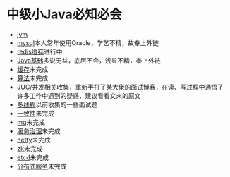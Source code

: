 # 中级小Java必知必会

- [jvm](https://github.com/ABUGADAY/midjavainterview/blob/master/docs/JVM.md)
- [mysql](https://www.jianshu.com/p/977a9e7d80b3)本人常年使用Oracle，学艺不精，故奉上外链
- [redis缓存](https://github.com/ABUGADAY/midjavainterview/blob/master/docs/Redis.md)进行中
- [Java基础](https://yq.aliyun.com/articles/622609#java)多说无益，底层不会，浅显不精，奉上外链
- [缓存]()未完成
- [算法]()未完成
- [JUC/并发相关](https://github.com/ABUGADAY/midjavainterview/blob/master/docs/J.U.C%E5%B9%B6%E5%8F%91%E7%9B%B8%E5%85%B3.md)收集，重新手打了某大佬的面试博客，在读、写过程中通悟了许多工作中遇到的疑惑，建议看看文末的原文
- [多线程](https://github.com/ABUGADAY/midjavainterview/blob/691b2e293ee3ec07d1dcb5362828ef3d7403a2a3/docs/%E5%A4%9A%E7%BA%BF%E7%A8%8B.md)以前收集的一些面试题
- [一致性]()未完成
- [mq]()未完成
- [服务治理]()未完成
- [netty]()未完成
- [zk]()未完成
- [etcd]()未完成
- [分布式服务]()未完成
